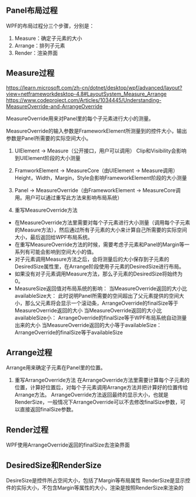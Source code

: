 ## Panel布局过程

WPF的布局过程分三个步骤，分别是：
1.  Measure：确定子元素的大小
2.  Arrange：排列子元素
3.  Render：渲染界面

## Measure过程
https://learn.microsoft.com/zh-cn/dotnet/desktop/wpf/advanced/layout?view=netframeworkdesktop-4.8#LayoutSystem_Measure_Arrange
https://www.codeproject.com/Articles/1034445/Understanding-MeasureOverride-and-ArrangeOverride

MeasureOverride用来对Panel里的每个子元素进行大小的测量。

MeasureOverride的输入参数是FrameworkElement所测量到的控件大小，输出参数是Panel所需要的实际空间大小。

1. UIElement -> Measure（公开接口，用户可以调用）
Clip和Visibility会影响到UIElement阶段的大小测量

2. FramworkElement -> MeasureCore（由UIElement -> Measure调用）
Height，Width，Margin，Style会影响FrameworkElement阶段的大小测量

3. Panel -> MeasureOverride（由FrameworkElement -> MeasureCore调用。用户可以通过重写此方法来影响布局系统）

4. 重写MeasureOverride方法
* 在MeasureOverride方法里需要对每个子元素进行大小测量（调用每个子元素的Measure方法），然后通过所有子元素的大小来计算自己所需要的实际空间大小，最后返回给WPF布局系统。
* 在重写MeasureOverride方法的时候，需要考虑子元素和Panel的Margin等一系列有可能会影响到空间大小的值。
* 对子元素调用Measure方法之后，会将测量后的大小保存到子元素的DesiredSize属性里，在Arrange阶段使用子元素的DesiredSize进行布局。
* 如果没有对子元素调用Measure方法，那么子元素的DesiredSize将始终为0。
* MeasureSize返回值对布局系统的影响：
当MeasureOverride返回的大小比availableSize大：
此时说明Panel所需要的空间超出了父元素提供的空间大小，那么父元素将会显示一个滚动条，ArrangeOverride的finalSize等于MeasureOverride返回的大小
当MeasureOverride返回的大小比availableSize小：
ArrangeOverride的finalSize等于WPF布局系统自动测量出来的大小
当MeasureOverride返回的大小等于availableSize：
ArrangeOverride的finalSize等于availableSize


## Arrange过程

Arrange用来确定子元素在Panel里的位置。

1. 重写ArrangeOverride方法
在ArrangeOverride方法里需要计算每个子元素的位置，计算好位置后，对每个子元素调用Arrange方法并把计算好的位置传给Arrange方法。
ArrangeOverride方法返回最终的显示大小，也就是RenderSize，一般情况下ArrangeOverride可以不去修改finalSize参数，可以直接返回finalSize参数。

## Render过程

WPF使用ArrangeOverride返回的finalSize去渲染界面

## DesiredSize和RenderSize

DesireSize是控件所占空间大小，包括了Margin等布局属性
RenderSize是显示控件的实际大小，不包含Margin等属性的大小，渲染是按照RenderSize来渲染的

